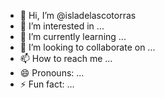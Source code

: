 - 👋 Hi, I’m @isladelascotorras
- 👀 I’m interested in ...
- 🌱 I’m currently learning ...
- 💞️ I’m looking to collaborate on ...
- 📫 How to reach me ...
- 😄 Pronouns: ...
- ⚡ Fun fact: ...

<!---
isladelascotorras/isladelascotorras is a ✨ special ✨ repository because its `README.md` (this file) appears on your GitHub profile.
You can click the Preview link to take a look at your changes.
--->
